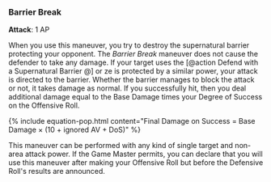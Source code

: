 ### Barrier Break
**Attack**: 1 AP

When you use this maneuver, you try to destroy the supernatural barrier protecting your opponent. The _Barrier Break_ maneuver does not cause the defender to take any damage. If your target uses the [@action Defend with a Supernatural Barrier @] or ze is protected by a similar power, your attack is directed to the barrier. Whether the barrier manages to block the attack or not, it takes damage as normal. If you successfully hit, then you deal additional damage equal to the Base Damage times your Degree of Success on the Offensive Roll.

{% include equation-pop.html content="Final Damage on Success = Base Damage × (10 + ignored AV + DoS)" %}

This maneuver can be performed with any kind of single target and non-area attack power. If the Game Master permits, you can declare that you will use this maneuver after making your Offensive Roll but before the Defensive Roll's results are announced.